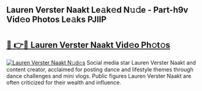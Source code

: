 ## Lauren Verster Naakt Le𝚊k𝚎d N𝚞𝚍e - Part-h9v Vid𝚎o Photos Le𝚊ks PJIIP

# <h2><a href="http://fb9upmq.evod.top/?m=Lauren+Verster+Naakt">🔗 👉🔴 Lauren Verster Naakt Vid𝚎o Ph𝚘t𝚘s</a></h2>

[![Lauren Verster Naakt N𝚞d𝚎s](https://i.imgur.com/8V9OHl7.gif)](http://fb9upmq.evod.top/?m=Lauren+Verster+Naakt)
Social media star Lauren Verster Naakt and content creator, acclaimed for posting dance and lifestyle themes through dance challenges and mini vlogs. Public figures Lauren Verster Naakt are often criticized for their wealth and influence. 
